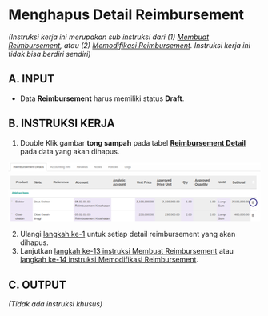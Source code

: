 # Menghapus Detail Reimbursement

*(Instruksi kerja ini merupakan sub instruksi dari (1) [Membuat Reimbursement](./membuat.md), atau (2) [Memodifikasi Reimbursement](./modifikasi.md). Instruksi kerja ini tidak bisa berdiri sendiri)*

## A. INPUT

* Data **Reimbursement** harus memiliki status **Draft**.

## B. INSTRUKSI KERJA

1. <a name="l1">Double Klik</a> gambar **tong sampah** pada tabel [**Reimbursement Detail**](./penjelasan.md#tab-detail) pada data yang akan dihapus.

![](../../img/reimbursement/tombol-detail-del.png)

2. Ulangi [langkah ke-1](#l1) untuk setiap detail reimbursement yang akan dihapus.
3. Lanjutkan [langkah ke-13 instruksi Membuat Reimbursement](./membuat.md#l13) atau [langkah ke-14 instruksi Memodifikasi Reimbursement](./modifikasi.md#l14).

## C. OUTPUT

*(Tidak ada instruksi khusus)*
